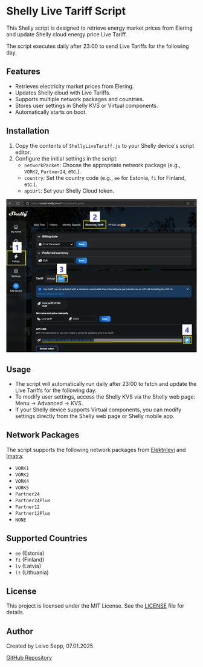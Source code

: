 # Shelly Live Tariff Script

This Shelly script is designed to retrieve energy market prices from Elering and update Shelly cloud energy price Live Tariff. 

The script executes daily after 23:00 to send Live Tariffs for the following day.

## Features

- Retrieves electricity market prices from Elering.
- Updates Shelly cloud with Live Tariffs.
- Supports multiple network packages and countries.
- Stores user settings in Shelly KVS or Virtual components.
- Automatically starts on boot.

## Installation

1. Copy the contents of `ShellyLiveTariff.js` to your Shelly device's script editor.
2. Configure the initial settings in the script:
   - `networkPacket`: Choose the appropriate network package (e.g., `VORK2`, `Partner24`, etc.).
   - `country`: Set the country code (e.g., `ee` for Estonia, `fi` for Finland, etc.).
   - `apiUrl`: Set your Shelly Cloud token.


<img src="images/EnableShellyLiveTariff.jpg" alt="Enable Shelly Live Tariff" width="750">


## Usage

- The script will automatically run daily after 23:00 to fetch and update the Live Tariffs for the following day.
- To modify user settings, access the Shelly KVS via the Shelly web page: Menu → Advanced → KVS.
- If your Shelly device supports Virtual components, you can modify settings directly from the Shelly web page or Shelly mobile app.

## Network Packages

The script supports the following network packages from [Elektrilevi](https://elektrilevi.ee/en/vorguleping/vorgupaketid/eramu) and [Imatra](https://imatraelekter.ee/vorguteenus/vorguteenuse-hinnakirjad/):

- `VORK1`
- `VORK2`
- `VORK4`
- `VORK5`
- `Partner24`
- `Partner24Plus`
- `Partner12`
- `Partner12Plus`
- `NONE`

## Supported Countries

- `ee` (Estonia)
- `fi` (Finland)
- `lv` (Latvia)
- `lt` (Lithuania)

## License

This project is licensed under the MIT License. See the [LICENSE](LICENSE) file for details.

## Author

Created by Leivo Sepp, 07.01.2025

[GitHub Repository](https://github.com/LeivoSepp/Shelly-Live-Tariff)